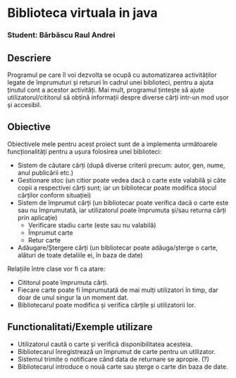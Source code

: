 
# Biblioteca virtuala in java
### Student: Bărbăscu Raul Andrei

## Descriere
Programul pe care îl voi dezvolta se ocupă cu automatizarea activităților legate de împrumuturi și retururi în cadrul unei biblioteci, pentru a ajuta ținutul cont a acestor activități. Mai mult, programul țintește să ajute utilizatorul/cititorul să obțină informații despre diverse cărți intr-un mod ușor și accesibil.

## Obiective
Obiectivele mele pentru acest proiect sunt de a implementa următoarele funcționalități pentru a ușura folosirea unei biblioteci:

* Sistem de căutare cărți (după diverse criterii precum: autor, gen, nume, anul publicării etc.)
* Gestionare stoc (un citior poate vedea dacă o carte este valabilă și câte copii a respectivei cărți sunt; iar un bibliotecar poate modifica stocul cărților conform situației)
* Sistem de împrumut cărți (un bibliotecar poate verifica dacă o carte este sau nu împrumutată, iar utilizatorul poate împrumuta și/sau returna cărți prin aplicație)
    - Verificare stadiu carte (este sau nu valabilă)
    - Împrumut carte
    - Retur carte
* Adăugare/Ștergere cărți (un bibliotecar poate adăuga/șterge o carte, alături de toate detaliile ei, în baza de date)


Relațiile între clase vor fi ca atare:
* Cititorul poate împrumuta cărți.
* Fiecare carte poate fi împrumutată de mai mulți utilizatori în timp, dar doar de unul singur la un moment dat.
* Bibliotecarul poate modifica și verifica cărțile și utilizatorii lor.

## Functionalitati/Exemple utilizare
* Utilizatorul caută o carte și verifică disponibilitatea acesteia.
* Bibliotecarul înregistrează un împrumut de carte pentru un utilizator.
* Sistemul trimite o notificare când data de returnare se apropie. (?)
* Bibliotecarul introduce o nouă carte sau șterge o carte din baza de date.


